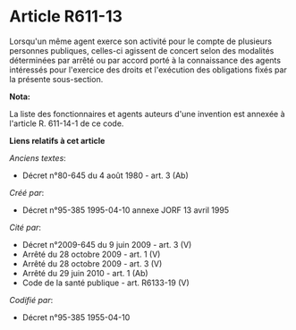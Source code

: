 # Article R611-13

Lorsqu'un même agent exerce son activité pour le compte de plusieurs personnes publiques, celles-ci agissent de concert selon
des modalités déterminées par arrêté ou par accord porté à la connaissance des agents intéressés pour l'exercice des droits
et l'exécution des obligations fixés par la présente sous-section.

**Nota:**

La liste des fonctionnaires et agents auteurs d'une invention est annexée à l'article R. 611-14-1 de ce code.

**Liens relatifs à cet article**

_Anciens textes_:

  - Décret n°80-645 du 4 août 1980 - art. 3 (Ab)

_Créé par_:

  - Décret n°95-385 1995-04-10 annexe JORF 13 avril 1995

_Cité par_:

  - Décret n°2009-645 du 9 juin 2009 - art. 3 (V)
  - Arrêté du 28 octobre 2009 - art. 1 (V)
  - Arrêté du 28 octobre 2009 - art. 3 (V)
  - Arrêté du 29 juin 2010 - art. 1 (Ab)
  - Code de la santé publique - art. R6133-19 (V)

_Codifié par_:

  - Décret n°95-385 1955-04-10
